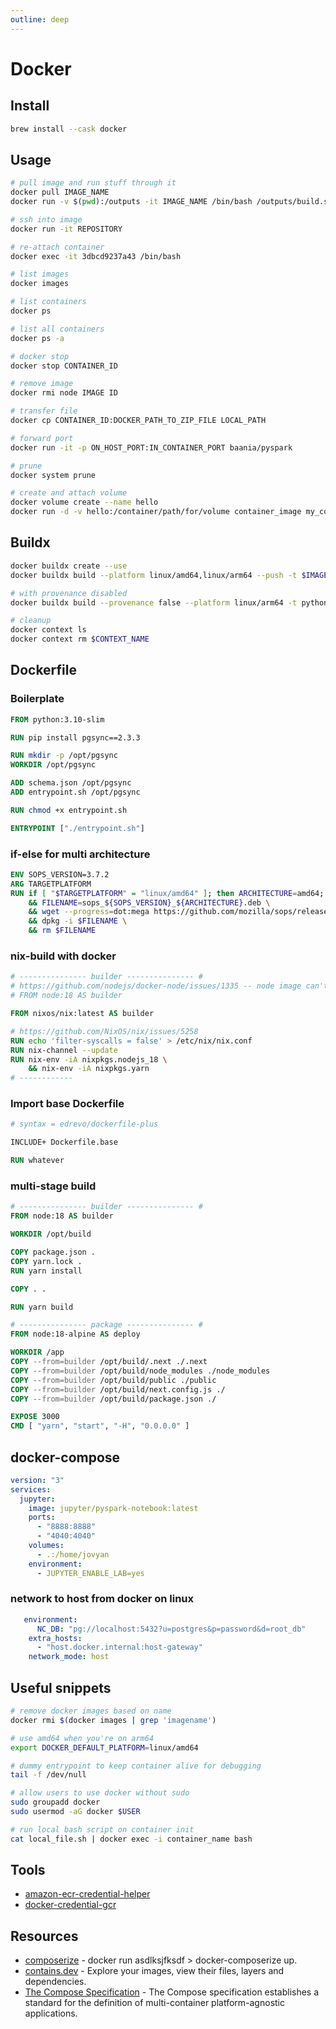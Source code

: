 ```yaml
---
outline: deep
---
```


# Docker

## Install

```bash
brew install --cask docker
```

## Usage

```bash
# pull image and run stuff through it
docker pull IMAGE_NAME
docker run -v $(pwd):/outputs -it IMAGE_NAME /bin/bash /outputs/build.sh

# ssh into image
docker run -it REPOSITORY

# re-attach container
docker exec -it 3dbcd9237a43 /bin/bash

# list images
docker images

# list containers
docker ps

# list all containers
docker ps -a

# docker stop
docker stop CONTAINER_ID

# remove image
docker rmi node IMAGE ID

# transfer file
docker cp CONTAINER_ID:DOCKER_PATH_TO_ZIP_FILE LOCAL_PATH

# forward port
docker run -it -p ON_HOST_PORT:IN_CONTAINER_PORT baania/pyspark

# prune
docker system prune

# create and attach volume
docker volume create --name hello
docker run -d -v hello:/container/path/for/volume container_image my_command
```

## Buildx

```bash
docker buildx create --use
docker buildx build --platform linux/amd64,linux/arm64 --push -t $IMAGE_URI .

# with provenance disabled
docker buildx build --provenance false --platform linux/arm64 -t python-base .

# cleanup
docker context ls
docker context rm $CONTEXT_NAME
```

## Dockerfile

### Boilerplate

```dockerfile
FROM python:3.10-slim

RUN pip install pgsync==2.3.3

RUN mkdir -p /opt/pgsync
WORKDIR /opt/pgsync

ADD schema.json /opt/pgsync
ADD entrypoint.sh /opt/pgsync

RUN chmod +x entrypoint.sh

ENTRYPOINT ["./entrypoint.sh"]
```

### if-else for multi architecture

```dockerfile
ENV SOPS_VERSION=3.7.2
ARG TARGETPLATFORM
RUN if [ "$TARGETPLATFORM" = "linux/amd64" ]; then ARCHITECTURE=amd64; elif [ "$TARGETPLATFORM" = "linux/arm64" ]; then ARCHITECTURE=arm64; else ARCHITECTURE=amd64; fi \
    && FILENAME=sops_${SOPS_VERSION}_${ARCHITECTURE}.deb \
    && wget --progress=dot:mega https://github.com/mozilla/sops/releases/download/v$SOPS_VERSION/$FILENAME \
    && dpkg -i $FILENAME \
    && rm $FILENAME
```

### nix-build with docker

```dockerfile
# --------------- builder --------------- #
# https://github.com/nodejs/docker-node/issues/1335 -- node image can't do yarn install with linux/arm64
# FROM node:18 AS builder

FROM nixos/nix:latest AS builder

# https://github.com/NixOS/nix/issues/5258
RUN echo 'filter-syscalls = false' > /etc/nix/nix.conf
RUN nix-channel --update
RUN nix-env -iA nixpkgs.nodejs_18 \
    && nix-env -iA nixpkgs.yarn
# ------------
```

### Import base Dockerfile

```dockerfile
# syntax = edrevo/dockerfile-plus

INCLUDE+ Dockerfile.base

RUN whatever
```

### multi-stage build

```dockerfile
# --------------- builder --------------- #
FROM node:18 AS builder

WORKDIR /opt/build

COPY package.json .
COPY yarn.lock .
RUN yarn install

COPY . .

RUN yarn build

# --------------- package --------------- #
FROM node:18-alpine AS deploy

WORKDIR /app
COPY --from=builder /opt/build/.next ./.next
COPY --from=builder /opt/build/node_modules ./node_modules
COPY --from=builder /opt/build/public ./public
COPY --from=builder /opt/build/next.config.js ./
COPY --from=builder /opt/build/package.json ./

EXPOSE 3000
CMD [ "yarn", "start", "-H", "0.0.0.0" ]
```

## docker-compose

```yaml
version: "3"
services:
  jupyter:
    image: jupyter/pyspark-notebook:latest
    ports:
      - "8888:8888"
      - "4040:4040"
    volumes:
      - .:/home/jovyan
    environment:
      - JUPYTER_ENABLE_LAB=yes
```

### network to host from docker on linux

```yaml
   environment:
      NC_DB: "pg://localhost:5432?u=postgres&p=password&d=root_db"
    extra_hosts:
      - "host.docker.internal:host-gateway"
    network_mode: host
```

## Useful snippets

```bash
# remove docker images based on name
docker rmi $(docker images | grep 'imagename')

# use amd64 when you're on arm64
export DOCKER_DEFAULT_PLATFORM=linux/amd64

# dummy entrypoint to keep container alive for debugging
tail -f /dev/null

# allow users to use docker without sudo
sudo groupadd docker
sudo usermod -aG docker $USER

# run local bash script on container init
cat local_file.sh | docker exec -i container_name bash
```

## Tools

- [amazon-ecr-credential-helper](https://github.com/awslabs/amazon-ecr-credential-helper)
- [docker-credential-gcr](https://github.com/GoogleCloudPlatform/docker-credential-gcr)

## Resources

- [composerize](https://www.composerize.com) - docker run asdlksjfksdf > docker-composerize up.
- [contains.dev](https://contains.dev/) - Explore your images, view their files, layers and dependencies.
- [The Compose Specification](https://github.com/compose-spec/compose-spec/blob/master/spec.md) - The Compose specification establishes a standard for the definition of multi-container platform-agnostic applications.
